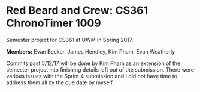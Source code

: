 # Red Beard and Crew: CS361 ChronoTimer 1009

Semester project for CS361 at UWM in Spring 2017.

**Members:** Evan Becker, James Hendley, Kim Pham, Evan Weatherly

Commits past 5/12/17 will be done by Kim Pham as an extension of the semester project into finishing details left out of the submission. There were various issues with the Sprint 4 submission and I did not have time to address them all by the due date by myself.
